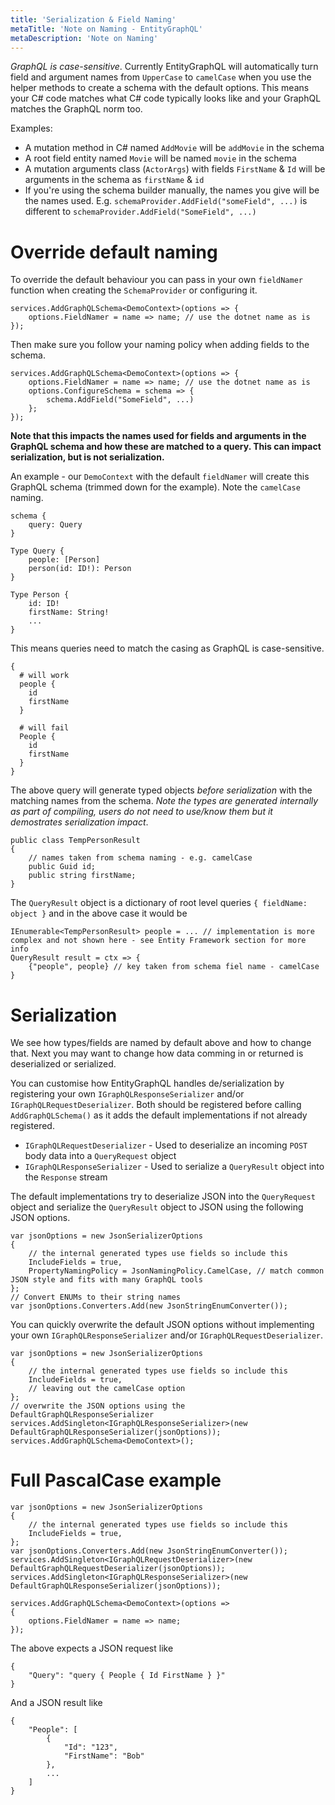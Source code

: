 ```yaml
---
title: 'Serialization & Field Naming'
metaTitle: 'Note on Naming - EntityGraphQL'
metaDescription: 'Note on Naming'
---
```


_GraphQL is case-sensitive_. Currently EntityGraphQL will automatically turn field and argument names from `UpperCase` to `camelCase` when you use the helper methods to create a schema with the default options. This means your C# code matches what C# code typically looks like and your GraphQL matches the GraphQL norm too.

Examples:

- A mutation method in C# named `AddMovie` will be `addMovie` in the schema
- A root field entity named `Movie` will be named `movie` in the schema
- A mutation arguments class (`ActorArgs`) with fields `FirstName` & `Id` will be arguments in the schema as `firstName` & `id`
- If you're using the schema builder manually, the names you give will be the names used. E.g. `schemaProvider.AddField("someField", ...)` is different to `schemaProvider.AddField("SomeField", ...)`

# Override default naming

To override the default behaviour you can pass in your own `fieldNamer` function when creating the `SchemaProvider` or configuring it.

```
services.AddGraphQLSchema<DemoContext>(options => {
    options.FieldNamer = name => name; // use the dotnet name as is
});
```

Then make sure you follow your naming policy when adding fields to the schema.

```
services.AddGraphQLSchema<DemoContext>(options => {
    options.FieldNamer = name => name; // use the dotnet name as is
    options.ConfigureSchema = schema => {
        schema.AddField("SomeField", ...)
    };
});
```

**Note that this impacts the names used for fields and arguments in the GraphQL schema and how these are matched to a query. This can impact serialization, but is not serialization.**

An example - our `DemoContext` with the default `fieldNamer` will create this GraphQL schema (trimmed down for the example). Note the `camelCase` naming.

```
schema {
    query: Query
}

Type Query {
    people: [Person]
    person(id: ID!): Person
}

Type Person {
    id: ID!
    firstName: String!
    ...
}
```

This means queries need to match the casing as GraphQL is case-sensitive.

```
{
  # will work
  people {
    id
    firstName
  }

  # will fail
  People {
    id
    firstName
  }
}
```

The above query will generate typed objects _before serialization_ with the matching names from the schema. _Note the types are generated internally as part of compiling, users do not need to use/know them but it demostrates serialization impact_.

```
public class TempPersonResult
{
    // names taken from schema naming - e.g. camelCase
    public Guid id;
    public string firstName;
}
```

The `QueryResult` object is a dictionary of root level queries `{ fieldName: object }` and in the above case it would be

```
IEnumerable<TempPersonResult> people = ... // implementation is more complex and not shown here - see Entity Framework section for more info
QueryResult result = ctx => {
    {"people", people} // key taken from schema fiel name - camelCase
}
```

# Serialization

We see how types/fields are named by default above and how to change that. Next you may want to change how data comming in or returned is deserialized or serialized.

You can customise how EntityGraphQL handles de/serialization by registering your own `IGraphQLResponseSerializer` and/or `IGraphQLRequestDeserializer`. Both should be registered before calling `AddGraphQLSchema()` as it adds the default implementations if not already registered.

- `IGraphQLRequestDeserializer` - Used to deserialize an incoming `POST` body data into a `QueryRequest` object
- `IGraphQLResponseSerializer` - Used to serialize a `QueryResult` object into the `Response` stream

The default implementations try to deserialize JSON into the `QueryRequest` object and serialize the `QueryResult` object to JSON using the following JSON options.

```
var jsonOptions = new JsonSerializerOptions
{
    // the internal generated types use fields so include this
    IncludeFields = true,
    PropertyNamingPolicy = JsonNamingPolicy.CamelCase, // match common JSON style and fits with many GraphQL tools
};
// Convert ENUMs to their string names
var jsonOptions.Converters.Add(new JsonStringEnumConverter());
```

You can quickly overwrite the default JSON options without implementing your own `IGraphQLResponseSerializer` and/or `IGraphQLRequestDeserializer`.

```
var jsonOptions = new JsonSerializerOptions
{
    // the internal generated types use fields so include this
    IncludeFields = true,
    // leaving out the camelCase option
};
// overwrite the JSON options using the DefaultGraphQLResponseSerializer
services.AddSingleton<IGraphQLResponseSerializer>(new DefaultGraphQLResponseSerializer(jsonOptions));
services.AddGraphQLSchema<DemoContext>();
```

# Full PascalCase example

```
var jsonOptions = new JsonSerializerOptions
{
    // the internal generated types use fields so include this
    IncludeFields = true,
};
var jsonOptions.Converters.Add(new JsonStringEnumConverter());
services.AddSingleton<IGraphQLRequestDeserializer>(new DefaultGraphQLRequestDeserializer(jsonOptions));
services.AddSingleton<IGraphQLResponseSerializer>(new DefaultGraphQLResponseSerializer(jsonOptions));

services.AddGraphQLSchema<DemoContext>(options =>
{
    options.FieldNamer = name => name;
});
```

The above expects a JSON request like

```
{
    "Query": "query { People { Id FirstName } }"
}
```

And a JSON result like

```
{
    "People": [
        {
            "Id": "123",
            "FirstName": "Bob"
        },
        ...
    ]
}
```
